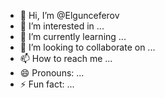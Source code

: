 - 👋 Hi, I’m @Elgunceferov
- 👀 I’m interested in ...
- 🌱 I’m currently learning ...
- 💞️ I’m looking to collaborate on ...
- 📫 How to reach me ...
- 😄 Pronouns: ...
- ⚡ Fun fact: ...

<!---
Elgunceferov/Elgunceferov is a ✨ special ✨ repository because its `README.md` (this file) appears on your GitHub profile.
You can click the Preview link to take a look at your changes.
--->
